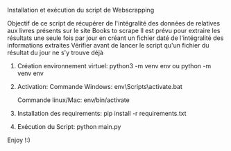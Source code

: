 Installation et exécution du script de Webscrapping 

Objectif de ce script de récupérer de l'intégralité des données de relatives aux livres présents sur le  site Books to scrape
Il est prévu pour extraire les résultats une seule fois par jour en créant un fichier daté de l'intégralité des informations extraites
Vérifier avant de lancer le script qu'un fichier du résultat du jour ne s'y trouve déjà

1) Création environnement virtuel:
    python3 -m venv env
    ou 
    python -m venv env

2) Activation: 
    Commande Windows: env\Scripts\activate.bat
    
    Commande linux/Mac: env/bin/activate

3) Installation des requirements:
     pip install -r requirements.txt

4) Exécution du Script:
     python main.py


Enjoy !:)
